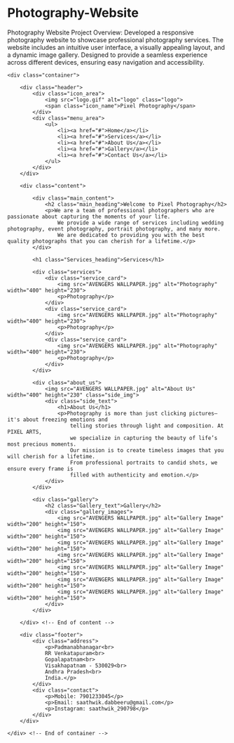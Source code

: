 # Photography-Website
Photography Website Project Overview: Developed a responsive photography website to showcase professional photography services. The website includes an intuitive user interface, a visually appealing layout, and a dynamic image gallery. Designed to provide a seamless experience across different devices, ensuring easy navigation and accessibility.
<!DOCTYPE html>
<html lang="en">

<head>
    <title>Pixel Arts</title>
    <link rel="stylesheet" type="text/css" href="bwp2.css">
    <link rel="icon" type="image/x-icon" href="logo.gif">
    <meta name="viewport" content="width=device-width, initial-scale=1.0">
</head>

<body>

    <div class="container">

        <div class="header">
            <div class="icon_area">
                <img src="logo.gif" alt="logo" class="logo">
                <span class="icon_name">Pixel Photography</span>
            </div>
            <div class="menu_area">
                <ul>
                    <li><a href="#">Home</a></li>
                    <li><a href="#">Services</a></li>
                    <li><a href="#">About Us</a></li>
                    <li><a href="#">Gallery</a></li>
                    <li><a href="#">Contact Us</a></li>
                </ul>
            </div>
        </div>

        <div class="content">

            <div class="main_content">
                <h2 class="main_heading">Welcome to Pixel Photography</h2>
                <p>We are a team of professional photographers who are passionate about capturing the moments of your life. 
                    We provide a wide range of services including wedding photography, event photography, portrait photography, and many more. 
                    We are dedicated to providing you with the best quality photographs that you can cherish for a lifetime.</p>
            </div>

            <h1 class="Services_heading">Services</h1>

            <div class="services">
                <div class="service_card">
                    <img src="AVENGERS WALLPAPER.jpg" alt="Photography" width="400" height="230">
                    <p>Photography</p>
                </div>
                <div class="service_card">
                    <img src="AVENGERS WALLPAPER.jpg" alt="Photography" width="400" height="230">
                    <p>Photography</p>
                </div>
                <div class="service_card">
                    <img src="AVENGERS WALLPAPER.jpg" alt="Photography" width="400" height="230">
                    <p>Photography</p>
                </div>
            </div>

            <div class="about_us">
                <img src="AVENGERS WALLPAPER.jpg" alt="About Us" width="400" height="230" class="side_img">
                <div class="side_text">
                    <h1>About Us</h1>
                    <p>Photography is more than just clicking pictures—it's about freezing emotions and 
                        telling stories through light and composition. At PIXEL ARTS, 
                        we specialize in capturing the beauty of life’s most precious moments. 
                        Our mission is to create timeless images that you will cherish for a lifetime. 
                        From professional portraits to candid shots, we ensure every frame is 
                        filled with authenticity and emotion.</p>
                </div>
            </div>

            <div class="gallery">
                <h2 class="Gallery_text">Gallery</h2>
                <div class="gallery_images">
                    <img src="AVENGERS WALLPAPER.jpg" alt="Gallery Image" width="200" height="150">
                    <img src="AVENGERS WALLPAPER.jpg" alt="Gallery Image" width="200" height="150">
                    <img src="AVENGERS WALLPAPER.jpg" alt="Gallery Image" width="200" height="150">
                    <img src="AVENGERS WALLPAPER.jpg" alt="Gallery Image" width="200" height="150">
                    <img src="AVENGERS WALLPAPER.jpg" alt="Gallery Image" width="200" height="150">
                    <img src="AVENGERS WALLPAPER.jpg" alt="Gallery Image" width="200" height="150">
                    <img src="AVENGERS WALLPAPER.jpg" alt="Gallery Image" width="200" height="150">
                </div>
            </div>

        </div> <!-- End of content -->

        <div class="footer">
            <div class="address">
                <p>Padmanabhanagar<br>
                RR Venkatapuram<br>
                Gopalapatnam<br>
                Visakhapatnam - 530029<br>
                Andhra Pradesh<br>
                India.</p>
            </div>
            <div class="contact">
                <p>Mobile: 7901233045</p>
                <p>Email: saathwik.dabbeeru@gmail.com</p>
                <p>Instagram: saathwik_290798</p>
            </div>
        </div>

    </div> <!-- End of container -->

</body>
</html>

